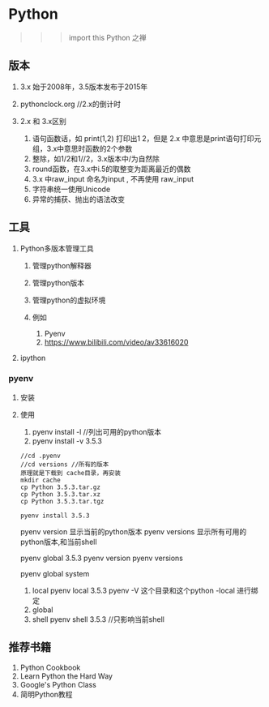 # Python

>>> import this
Python 之禅

## 版本
1. 3.x 始于2008年，3.5版本发布于2015年
1. pythonclock.org      //2.x的倒计时

1. 2.x 和 3.x区别
    1. 语句函数话，如 print(1,2) 打印出1 2，但是 2.x 中意思是print语句打印元组，3.x中意思时函数的2个参数
    1. 整除，如1/2和1//2，3.x版本中/为自然除
    1. round函数，在3.x中i.5的取整变为距离最近的偶数
    1. 3.x 中raw_input 命名为input , 不再使用 raw_input
    1. 字符串统一使用Unicode
    1. 异常的捕获、抛出的语法改变





## 工具
1. Python多版本管理工具
    1. 管理python解释器
    1. 管理python版本
    1. 管理python的虚拟环境

    1. 例如
        1. Pyenv
        1. https://www.bilibili.com/video/av33616020


1. ipython

### pyenv 
1. 安装

1. 使用
    1. pyenv install -l //列出可用的python版本
    1. pyenv install -v 3.5.3 

    ```
    //cd .pyenv
    //cd versions //所有的版本
    原理就是下载到 cache目录，再安装
    mkdir cache
    cp Python 3.5.3.tar.gz
    cp Python 3.5.3.tar.xz
    cp Python 3.5.3.tar.tgz
    
    pyenv install 3.5.3 
    ```
    
    pyenv version   显示当前的python版本
    pyenv versions  显示所有可用的python版本,和当前shell

    pyenv global 3.5.3
    pyenv version
    pyenv versions
    
    pyenv global system


    1. local
        pyenv local 3.5.3
        pyenv -V
        这个目录和这个python -local 进行绑定
    1. global
    1. shell
        pyenv shell 3.5.3   //只影响当前shell
        

## 推荐书籍
1. Python Cookbook
1. Learn Python the Hard Way
1. Google's Python Class
1. 简明Python教程
